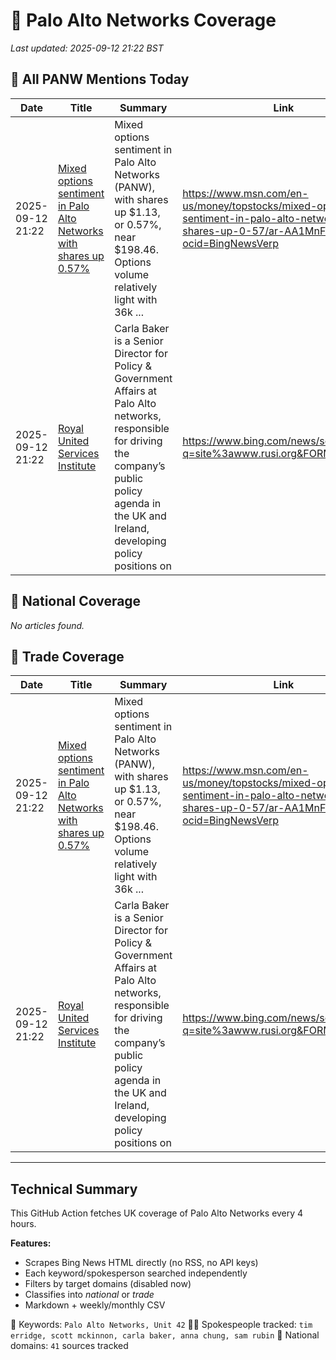 # 🔐 Palo Alto Networks Coverage

_Last updated: 2025-09-12 21:22 BST_

## 📌 All PANW Mentions Today

| Date | Title | Summary | Link |
|------|--------|---------|------|
| 2025-09-12 21:22 | [Mixed options sentiment in Palo Alto Networks with shares up 0.57%](https://www.msn.com/en-us/money/topstocks/mixed-options-sentiment-in-palo-alto-networks-with-shares-up-0-57/ar-AA1MnFbT?ocid=BingNewsVerp) | Mixed options sentiment in Palo Alto Networks (PANW), with shares up $1.13, or 0.57%, near $198.46. Options volume relatively light with 36k ... | https://www.msn.com/en-us/money/topstocks/mixed-options-sentiment-in-palo-alto-networks-with-shares-up-0-57/ar-AA1MnFbT?ocid=BingNewsVerp |
| 2025-09-12 21:22 | [Royal United Services Institute](https://www.bing.com/news/search?q=site%3awww.rusi.org&FORM=NWBCLM) | Carla Baker is a Senior Director for Policy & Government Affairs at Palo Alto networks, responsible for driving the company’s public policy agenda in the UK and Ireland, developing policy positions on | https://www.bing.com/news/search?q=site%3awww.rusi.org&FORM=NWBCLM |

## 📰 National Coverage

_No articles found._

## 📘 Trade Coverage

| Date | Title | Summary | Link |
|------|--------|---------|------|
| 2025-09-12 21:22 | [Mixed options sentiment in Palo Alto Networks with shares up 0.57%](https://www.msn.com/en-us/money/topstocks/mixed-options-sentiment-in-palo-alto-networks-with-shares-up-0-57/ar-AA1MnFbT?ocid=BingNewsVerp) | Mixed options sentiment in Palo Alto Networks (PANW), with shares up $1.13, or 0.57%, near $198.46. Options volume relatively light with 36k ... | https://www.msn.com/en-us/money/topstocks/mixed-options-sentiment-in-palo-alto-networks-with-shares-up-0-57/ar-AA1MnFbT?ocid=BingNewsVerp |
| 2025-09-12 21:22 | [Royal United Services Institute](https://www.bing.com/news/search?q=site%3awww.rusi.org&FORM=NWBCLM) | Carla Baker is a Senior Director for Policy & Government Affairs at Palo Alto networks, responsible for driving the company’s public policy agenda in the UK and Ireland, developing policy positions on | https://www.bing.com/news/search?q=site%3awww.rusi.org&FORM=NWBCLM |


---

## Technical Summary

This GitHub Action fetches UK coverage of Palo Alto Networks every 4 hours.

**Features:**
- Scrapes Bing News HTML directly (no RSS, no API keys)
- Each keyword/spokesperson searched independently
- Filters by target domains (disabled now)
- Classifies into _national_ or _trade_
- Markdown + weekly/monthly CSV

📌 Keywords: `Palo Alto Networks, Unit 42`
🧑‍💼 Spokespeople tracked: `tim erridge, scott mckinnon, carla baker, anna chung, sam rubin`
📰 National domains: `41` sources tracked

